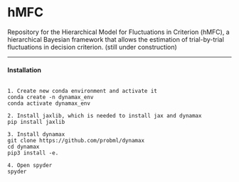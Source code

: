 # hMFC
Repository for the Hierarchical Model for Fluctuations in Criterion (hMFC), a hierarchical Bayesian framework that allows the estimation of trial-by-trial fluctuations in decision criterion.
(still under construction)

---

#### Installation
```

1. Create new conda environment and activate it
conda create -n dynamax_env
conda activate dynamax_env

2. Install jaxlib, which is needed to install jax and dynamax
pip install jaxlib

3. Install dynamax
git clone https://github.com/probml/dynamax
cd dynamax
pip3 install -e.

4. Open spyder
spyder

```




